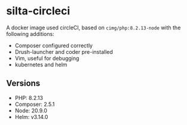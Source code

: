 # silta-circleci
A docker image used circleCI, based on `cimg/php:8.2.13-node` with the following additions:

- Composer configured correctly
- Drush-launcher and coder pre-installed
- Vim, useful for debugging
- kubernetes and helm

## Versions
- PHP: 8.2.13
- Composer: 2.5.1
- Node: 20.9.0
- Helm: v3.14.0
